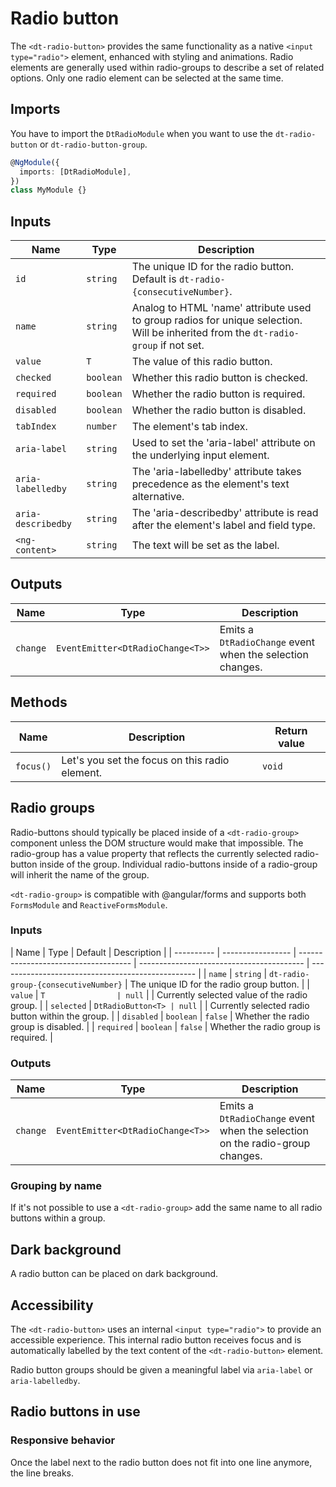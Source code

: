 # Radio button

The `<dt-radio-button>` provides the same functionality as a native
`<input type="radio">` element, enhanced with styling and animations. Radio
elements are generally used within radio-groups to describe a set of related
options. Only one radio element can be selected at the same time.

<ba-live-example name="DtExampleRadioDefault"></ba-live-example>

## Imports

You have to import the `DtRadioModule` when you want to use the
`dt-radio-button` or `dt-radio-button-group`.

```typescript
@NgModule({
  imports: [DtRadioModule],
})
class MyModule {}
```

## Inputs

| Name               | Type      | Description                                                                                                                        |
| ------------------ | --------- | ---------------------------------------------------------------------------------------------------------------------------------- |
| `id`               | `string`  | The unique ID for the radio button. Default is `dt-radio-{consecutiveNumber}`.                                                     |
| `name`             | `string`  | Analog to HTML 'name' attribute used to group radios for unique selection. Will be inherited from the `dt-radio-group` if not set. |
| `value`            | `T`       | The value of this radio button.                                                                                                    |
| `checked`          | `boolean` | Whether this radio button is checked.                                                                                              |
| `required`         | `boolean` | Whether the radio button is required.                                                                                              |
| `disabled`         | `boolean` | Whether the radio button is disabled.                                                                                              |
| `tabIndex`         | `number`  | The element's tab index.                                                                                                           |
| `aria-label`       | `string`  | Used to set the 'aria-label' attribute on the underlying input element.                                                            |
| `aria-labelledby`  | `string`  | The 'aria-labelledby' attribute takes precedence as the element's text alternative.                                                |
| `aria-describedby` | `string`  | The 'aria-describedby' attribute is read after the element's label and field type.                                                 |
| `<ng-content>`     | `string`  | The text will be set as the label.                                                                                                 |

## Outputs

| Name     | Type                             | Description                                               |
| -------- | -------------------------------- | --------------------------------------------------------- |
| `change` | `EventEmitter<DtRadioChange<T>>` | Emits a `DtRadioChange` event when the selection changes. |

## Methods

| Name      | Description                                    | Return value |
| --------- | ---------------------------------------------- | ------------ |
| `focus()` | Let's you set the focus on this radio element. | `void`       |

## Radio groups

Radio-buttons should typically be placed inside of a `<dt-radio-group>`
component unless the DOM structure would make that impossible. The radio-group
has a value property that reflects the currently selected radio-button inside of
the group. Individual radio-buttons inside of a radio-group will inherit the
name of the group.

`<dt-radio-group>` is compatible with @angular/forms and supports both
`FormsModule` and `ReactiveFormsModule`.

### Inputs

| Name       | Type              | Default                              | Description                               |
| ---------- | ----------------- | ------------------------------------ | ----------------------------------------- | ------------------------------------------------- |
| `name`     | `string`          | `dt-radio-group-{consecutiveNumber}` | The unique ID for the radio group button. |
| `value`    | `T                | null`                                |                                           | Currently selected value of the radio group.      |
| `selected` | `DtRadioButton<T> | null`                                |                                           | Currently selected radio button within the group. |
| `disabled` | `boolean`         | `false`                              | Whether the radio group is disabled.      |
| `required` | `boolean`         | `false`                              | Whether the radio group is required.      |

### Outputs

| Name     | Type                             | Description                                                                  |
| -------- | -------------------------------- | ---------------------------------------------------------------------------- |
| `change` | `EventEmitter<DtRadioChange<T>>` | Emits a `DtRadioChange` event when the selection on the radio-group changes. |

### Grouping by name

If it's not possible to use a `<dt-radio-group>` add the same name to all radio
buttons within a group.

<ba-live-example name="DtExampleRadioNameGrouping"></ba-live-example>

## Dark background

A radio button can be placed on dark background.

<ba-live-example name="DtExampleRadioDark" themedark></ba-live-example>

## Accessibility

The `<dt-radio-button>` uses an internal `<input type="radio">` to provide an
accessible experience. This internal radio button receives focus and is
automatically labelled by the text content of the `<dt-radio-button>` element.

Radio button groups should be given a meaningful label via `aria-label` or
`aria-labelledby`.

## Radio buttons in use

<ba-ux-snippet name="radio-in-use"></ba-ux-snippet>

### Responsive behavior

Once the label next to the radio button does not fit into one line anymore, the
line breaks.

<ba-live-example name="DtExampleRadioResponsive"></ba-live-example>
